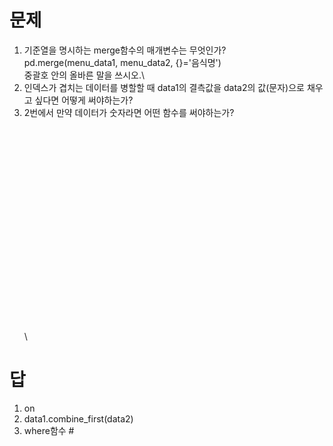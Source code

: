 # 문제
1. 기준열을 명시하는 merge함수의 매개변수는 무엇인가?\
pd.merge(menu_data1, menu_data2, {}='음식명')\
중괄호 안의 올바른 말을 쓰시오.\
2. 인덱스가 겹치는 데이터를 병할할 때 data1의 결측값을 data2의 값(문자)으로 채우고 싶다면 어떻게 써야하는가?
3. 2번에서 만약 데이터가 숫자라면 어떤 함수를 써야하는가?
\
\
\
\
\
\
\
\
\
\
\
\
\
\
\
\
\
\
\
\
\
\
# 답
1. on
2. data1.combine_first(data2)
3. where함수
\#
